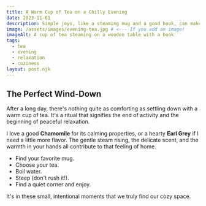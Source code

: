 ```yaml
---
title: A Warm Cup of Tea on a Chilly Evening
date: 2023-11-01
description: Simple joys, like a steaming mug and a good book, can make any evening cozy.
image: /assets/images/evening-tea.jpg # <--- If you add an image!
imageAlt: A cup of tea steaming on a wooden table with a book
tags:
  - tea
  - evening
  - relaxation
  - coziness
layout: post.njk
---
```


## The Perfect Wind-Down

After a long day, there's nothing quite as comforting as settling down with a warm cup of tea. It's a ritual that signifies the end of activity and the beginning of peaceful relaxation.

I love a good **Chamomile** for its calming properties, or a hearty **Earl Grey** if I need a little more flavor. The gentle steam rising, the delicate scent, and the warmth in your hands all contribute to that feeling of home.

*   Find your favorite mug.
*   Choose your tea.
*   Boil water.
*   Steep (don't rush it!).
*   Find a quiet corner and enjoy.

It's in these small, intentional moments that we truly find our cozy space.
